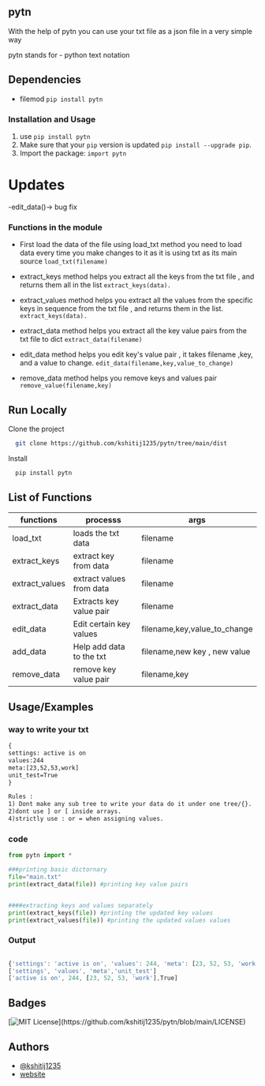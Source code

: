 ## pytn

With the help of pytn you can use your txt file as a json file in a very simple way

pytn stands for - python text notation

## Dependencies 

- filemod `pip install pytn` 

### Installation and Usage

1. use `pip install pytn`
2. Make sure that your `pip` version is updated `pip install --upgrade pip`. 
3. Import the package: ``import pytn``

# Updates

-edit_data()-> bug fix

### Functions in the module 

- First load the data of the file using load_txt method you need to load 
data every time you make changes to it as it is using txt as its main source
`load_txt(filename)`

- extract_keys method helps you extract all the keys from the txt file , and returns them all in the list
`extract_keys(data).`

- extract_values method helps you extract all the values from the specific keys in sequence from the txt file , and returns them in the list.
`extract_keys(data).`

- extract_data method helps you extract all the key value pairs from the txt file to dict
`extract_data(filename)`

- edit_data method helps you edit key's value pair , it takes filename ,key, and a value to change.
`edit_data(filename,key,value_to_change)` 

- remove_data method helps you remove keys and values pair 
`remove_value(filename,key)` 




## Run Locally

Clone the project

```bash
  git clone https://github.com/kshitij1235/pytn/tree/main/dist
```

Install

```bash
  pip install pytn
```

## List of Functions

| functions | processs| args|
| ----------|---------|-----|
|load_txt|loads the txt data|filename|
|extract_keys|extract key from data|filename|
|extract_values|extract values from data|filename|
|extract_data|Extracts key value pair|filename|
|edit_data|Edit certain key values|filename,key,value_to_change|
|add_data|Help add data to the txt| filename,new key , new value|
|remove_data|remove key value pair|filename,key|

## Usage/Examples

### way to write your txt

```txt
{
settings: active is on
values:244
meta:[23,52,53,work]
unit_test=True
}

Rules : 
1) Dont make any sub tree to write your data do it under one tree/{}.
2)dont use ] or [ inside arrays.
4)strictly use : or = when assigning values.
```

### code

```python
from pytn import *

###printing basic dictornary 
file="main.txt"
print(extract_data(file)) #printing key value pairs


####extracting keys and values separately
print(extract_keys(file)) #printing the updated key values
print(extract_values(file)) #printing the updated values values

```


### Output

```javascript

{'settings': 'active is on', 'values': 244, 'meta': [23, 52, 53, 'work'],'unit_test':True}
['settings', 'values', 'meta','unit_test']
['active is on', 244, [23, 52, 53, 'work'],True]
```

## Badges


[![MIT License](https://img.shields.io/apm/l/atomic-design-ui.svg?)](https://github.com/kshitij1235/pytn/blob/main/LICENSE)



  
## Authors

- [@kshitij1235](https://github.com/kshitij1235)
- [website](https://sites.google.com/view/pytn)

  